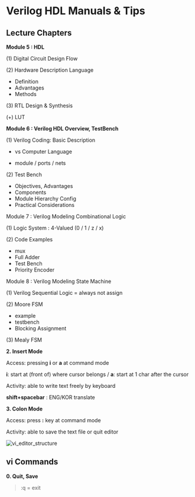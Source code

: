 # Verilog HDL Manuals & Tips
## Lecture Chapters
**Module 5 : HDL**

(1) Digital Circuit Design Flow

(2) Hardware Description Language
* Definition
* Advantages
* Methods

(3) RTL Design & Synthesis

(+) LUT

**Module 6 : Verilog HDL Overview, TestBench**

(1) Verilog Coding: Basic Description

* vs Computer Language

* module / ports / nets

(2) Test Bench
* Objectives, Advantages
* Components
* Module Hierarchy Config
* Practical Considerations

Module 7 : Verilog Modeling Combinational Logic

(1) Logic System : 4-Valued (0 / 1 / z / x)

(2) Code Examples
* mux
* Full Adder
* Test Bench
* Priority Encoder

Module 8 : Verilog Modeling State Machine

(1) Verilog Sequential Logic = always not assign

(2) Moore FSM
* example
* testbench
* Blocking Assignment

(3) Mealy FSM


**2. Insert Mode**

Access: pressing **i** or **a** at command mode

**i**: start at (front of) where cursor belongs / **a**: start at 1 char after the cursor

Activity: able to write text freely by keyboard

**shift+spacebar** : ENG/KOR translate

**3. Colon Mode**

Access: press **:** key at command mode

Activity: able to save the text file or quit editor

![vi_editor_structure](https://github.com/heesangk0804/Linux/assets/149554144/6db62260-f117-4147-aa02-8f6a803e071b)

## vi Commands

**0. Quit, Save**
> :q = exit
>
